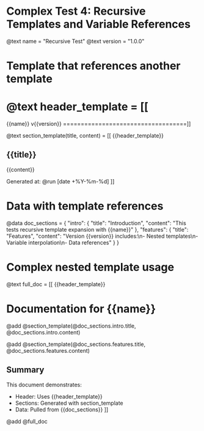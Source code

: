 # Complex Test 4: Recursive Templates and Variable References

@text name = "Recursive Test"
@text version = "1.0.0"

# Template that references another template
@text header_template = [[
===================================
{{name}} v{{version}}
===================================]]

@text section_template(title, content) = [[
{{header_template}}

## {{title}}

{{content}}

Generated at: @run [date +%Y-%m-%d]
]]

# Data with template references
@data doc_sections = {
  "intro": {
    "title": "Introduction",
    "content": "This tests recursive template expansion with {{name}}"
  },
  "features": {
    "title": "Features",
    "content": "Version {{version}} includes:\n- Nested templates\n- Variable interpolation\n- Data references"
  }
}

# Complex nested template usage
@text full_doc = [[
{{header_template}}

# Documentation for {{name}}

@add @section_template(@doc_sections.intro.title, @doc_sections.intro.content)

@add @section_template(@doc_sections.features.title, @doc_sections.features.content)

## Summary

This document demonstrates:
- Header: Uses {{header_template}}
- Sections: Generated with section_template
- Data: Pulled from {{doc_sections}}
]]

@add @full_doc